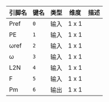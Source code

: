 <!--
DO NOT EDIT THIS FILE DIRECTLY.
This file is generated by tools/comp-docs.js.
All changes will be overwritten by regeneration.
-->

<slot class="model-pins">

| 引脚名 | 键名 | 类型 | 维度 | 描述 |
|:------ |:---- |:----:|:----:|:---- |
| Pref | `0` | 输入 | 1 x 1 |  |
| PE | `1` | 输入 | 1 x 1 |  |
| ωref | `2` | 输入 | 1 x 1 |  |
| ω | `3` | 输入 | 1 x 1 |  |
| L2N | `4` | 输入 | 1 x 1 |  |
| F | `5` | 输入 | 1 x 1 |  |
| Pm | `6` | 输出 | 1 x 1 |  |

</slot>

